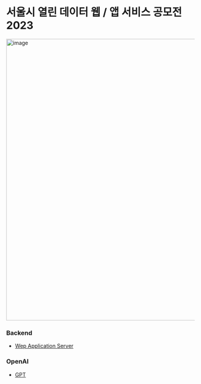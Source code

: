# 서울시 열린 데이터 웹 / 앱 서비스 공모전 2023
<img width="751" alt="image" src="https://user-images.githubusercontent.com/118493627/230771019-846ead77-1796-4896-980f-7d84a3f8591b.png">


### Backend
- [Wep Application Server](./backend/README.md)

### OpenAI
- [GPT](./GPT/README.md)